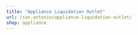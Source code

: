 ```yaml
---
title: "Appliance Liquidation Outlet"
url: /san-antonio/appliance-liquidation-outlet/
shop: appliance
---
```

